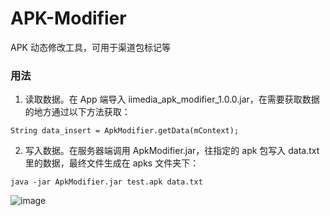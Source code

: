 # APK-Modifier
APK 动态修改工具，可用于渠道包标记等

### 用法

1. 读取数据。在 App 端导入 iimedia_apk_modifier_1.0.0.jar，在需要获取数据的地方通过以下方法获取：
```
String data_insert = ApkModifier.getData(mContext);
```

2. 写入数据。在服务器端调用 ApkModifier.jar，往指定的 apk 包写入 data.txt 里的数据，最终文件生成在 apks 文件夹下：
```
java -jar ApkModifier.jar test.apk data.txt
```
![image](https://raw.githubusercontent.com/myxianwen/APK-Modifier/master/screenshot/20170419182421.png)<br>